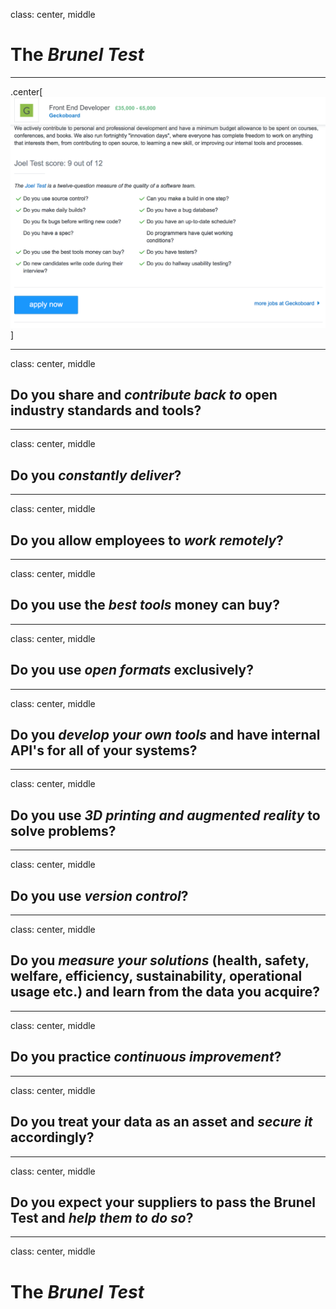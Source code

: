 class: center, middle

# The *Brunel Test*

---

.center[![Center-aligned image](joel.png)]

---

class: center, middle

## Do you share and *contribute back to* open industry standards and tools?

---

class: center, middle

## Do you *constantly deliver*?

---

class: center, middle

## Do you allow employees to *work remotely*?

---

class: center, middle

## Do you use the *best tools* money can buy?

---

class: center, middle

## Do you use *open formats* exclusively?

---

class: center, middle

## Do you *develop your own tools* and have internal API's for all of your systems?

---

class: center, middle

## Do you use *3D printing and augmented reality* to solve problems?

---

class: center, middle

## Do you use *version control*?

---

class: center, middle

## Do you *measure your solutions* (health, safety, welfare, efficiency, sustainability, operational usage etc.) and learn from the data you acquire?

---

class: center, middle

## Do you practice *continuous improvement*?

---

class: center, middle

## Do you treat your data as an asset and *secure it* accordingly?

---

class: center, middle

## Do you expect your suppliers to pass the Brunel Test and *help them to do so*?

---

class: center, middle

# The *Brunel Test*